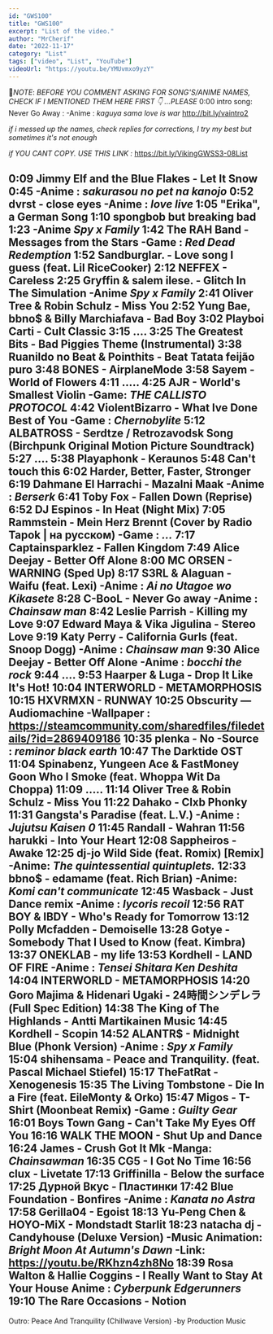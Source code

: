 ```yaml
---
id: "GWS100"
title: "GWS100"
excerpt: "List of the video."
author: "MrCherif"
date: "2022-11-17"
category: "List"
tags: ["video", "List", "YouTube"]
videoUrl: "https://youtu.be/YMUvmxo9yzY"
---
```

📌*NOTE*:
*BEFORE YOU COMMENT ASKING FOR SONG'S/ANIME NAMES, CHECK IF I MENTIONED THEM HERE FIRST 👇 …PLEASE*
0:00 intro song: Never Go Away :
-Anime : *kaguya sama love is war*
http://bit.ly/vaintro2

*if i messed up the names, check replies for corrections, I try my best but sometimes it's not enough*

*if YOU CANT COPY. USE THIS LINK :*
https://bit.ly/VikingGWSS3-08List

0:09 Jimmy Elf and the Blue Flakes - Let It Snow
0:45 
-Anime : *sakurasou no pet na kanojo*
0:52 dvrst - close eyes
-Anime : *love live*
1:05 "Erika", a German Song
1:10 spongbob but breaking bad
1:23 
-Anime *Spy x Family*
1:42 The RAH Band - Messages from the Stars
-Game : *Red Dead Redemption*
1:52 Sandburglar. - Love song I guess (feat. Lil RiceCooker)
2:12 NEFFEX - Careless
2:25 Gryffin & salem ilese. - Glitch In The Simulation
-Anime *Spy x Family*
2:41 Oliver Tree & Robin Schulz - Miss You 
2:52 Yung Bae, bbno$ & Billy Marchiafava - Bad Boy
3:02 Playboi Carti - Cult Classic
3:15 ....
3:25 The Greatest Bits - Bad Piggies Theme (Instrumental)
3:38 Ruanildo no Beat & Pointhits - Beat Tatata feijão puro
3:48 BONES - AirplaneMode
3:58 Sayem - World of Flowers
4:11 .....
4:25 AJR - World's Smallest Violin
-Game: *THE CALLISTO PROTOCOL*
4:42 ViolentBizarro - What Ive Done Best of You
-Game : *Chernobylite*
5:12 ALBATROSS - Serdtze / Retrozavodsk Song (Birchpunk Original Motion Picture Soundtrack)
5:27 ....
5:38 Playaphonk - Keraunos
5:48 Can't touch this
6:02 Harder, Better, Faster, Stronger
6:19 Dahmane El Harrachi - Mazalni Maak
-Anime : *Berserk*
6:41 Toby Fox - Fallen Down (Reprise)
6:52 DJ Espinos - In Heat (Night Mix)
7:05 Rammstein - Mein Herz Brennt (Cover by Radio Tapok | на русском)
-Game : *...*
7:17 Captainsparklez - Fallen Kingdom
7:49 Alice Deejay - Better Off Alone
8:00 MC ORSEN - WARNING (Sped Up)
8:17 S3RL & Alaguan - Waifu (feat. Lexi)
-Anime : *Ai no Utagoe wo Kikasete*
8:28 C-BooL - Never Go away
-Anime : *Chainsaw man*
8:42 Leslie Parrish - Killing my Love
9:07 Edward Maya & Vika Jigulina - Stereo Love
9:19 Katy Perry - California Gurls (feat. Snoop Dogg)
-Anime : *Chainsaw man*
9:30 Alice Deejay - Better Off Alone
-Anime : *bocchi the rock*
9:44 ....
9:53 Haarper & Luga - Drop It Like It's Hot!
10:04 INTERWORLD - METAMORPHOSIS
10:15 HXVRMXN - RUNWAY
10:25 Obscurity — Audiomachine
-Wallpaper : https://steamcommunity.com/sharedfiles/filedetails/?id=2869409186
10:35 plenka - No
-Source : *reminor black earth*
10:47 The Darktide OST
11:04 Spinabenz, Yungeen Ace & FastMoney Goon Who I Smoke (feat. Whoppa Wit Da Choppa)
11:09 .....
11:14 Oliver Tree & Robin Schulz - Miss You
11:22 Dahako - Clxb Phonky
11:31 Gangsta's Paradise (feat. L.V.)
-Anime : *Jujutsu Kaisen 0*
11:45 Randall - Wahran
11:56 harukki - Into Your Heart
12:08 Sappheiros - Awake
12:25 dj-jo Wild Side (feat. Romix) [Remix]
-Anime: *The quintessential quintuplets.*
12:33 bbno$ - edamame (feat. Rich Brian)
-Anime: *Komi can't communicate*
12:45 Wasback - Just Dance remix
-Anime : *lycoris recoil*
12:56 RAT BOY & IBDY - Who's Ready for Tomorrow
13:12 Polly Mcfadden - Demoiselle
13:28 Gotye - Somebody That I Used to Know (feat. Kimbra)
13:37 ONEKLAB - my life
13:53 Kordhell - LAND OF FIRE
-Anime : *Tensei Shitara Ken Deshita*
14:04 INTERWORLD - METAMORPHOSIS 
14:20 Goro Majima & Hidenari Ugaki - 24時間シンデレラ(Full Spec Edition)
14:38 The King of The Highlands - Antti Martikainen Music
14:45 Kordhell - Scopin
14:52 ALANTR$ - Midnight Blue (Phonk Version)
-Anime : *Spy x Family*
15:04 shihensama - Peace and Tranquility. (feat. Pascal Michael Stiefel)
15:17 TheFatRat - Xenogenesis
15:35 The Living Tombstone - Die In a Fire (feat. EileMonty & Orko)
15:47 Migos - T-Shirt (Moonbeat Remix)
-Game : *Guilty Gear*
16:01 Boys Town Gang - Can't Take My Eyes Off You 
16:16 WALK THE MOON - Shut Up and Dance
16:24 James - Crush Got It Mk
-Manga: *Chainsawman*
16:35 CG5 - I Got No Time
16:56 clux - Livetate
17:13 Griffinilla - Below the surface
17:25 Дурной Вкус - Пластинки
17:42 Blue Foundation - Bonfires
-Anime : *Kanata no Astra*
17:58 Gerilla04 - Egoist
18:13 Yu-Peng Chen & HOYO-MiX - Mondstadt Starlit
18:23 natacha dj - Candyhouse (Deluxe Version)
-Music Animation: *Bright Moon At Autumn's Dawn*
-Link: https://youtu.be/RKhzn4zh8No
18:39 Rosa Walton & Hallie Coggins - I Really Want to Stay At Your House
Anime : *Cyberpunk Edgerunners*
19:10 The Rare Occasions - Notion
----
Outro: Peace And Tranquility (Chillwave Version) -by Production Music